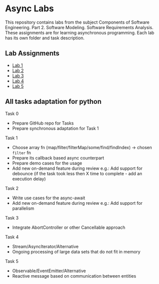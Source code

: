 # Async Labs

This repository contains labs from the subject Components of Software Engineering. Part 2. Software Modeling. Software Requirements Analysis.
These assignments are for learning asynchronous programming. Each lab has its own folder and task description. 


## Lab Assignments

- [Lab 1](./lab1/README.md)
- [Lab 2](./lab2/README.md)
- [Lab 3](./lab3/README.md)
- [Lab 4](./lab4/README.md)
- [Lab 5](./lab5/README.md)

## All tasks adaptation for python

  Task 0
  * Prepare GitHub repo for Tasks
  * Prepare synchronous adaptation for Task 1

  Task 1
  * Choose array fn (map/filter/filterMap/some/find/findIndex) -> chosen ```filter``` fn 
  * Prepare its callback based async counterpart
  * Prepare demo cases for the usage
  * Add new on-demand feature during review e.g.: Add support for debounce (if the task took less then X time to
    complete - add an execution delay)

  Task 2
  * Write use cases for the async-await
  * Add new on-demand feature during review
    e.g.: Add support for parallelism

  Task 3
  * Integrate AbortController or other Cancellable approach

  Task 4 
  * Stream/AsyncIterator/Alternative
  * Ongoing processing of large data sets that do not fit in memory

  Task 5 
  * Observable/EventEmitter/Alternative
  * Reactive message based on communication between entities
